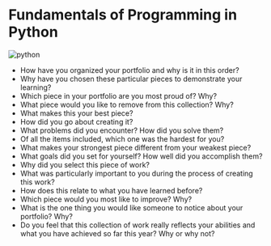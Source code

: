 # Fundamentals of Programming in Python

![python](https://i.imgur.com/PbehiH2.png)

* How have you organized your portfolio and why is it in this order?
* Why have you chosen these particular pieces to demonstrate your learning?
* Which piece in your portfolio are you most proud of? Why?
* What piece would you like to remove from this collection? Why?
* What makes this your best piece?
* How did you go about creating it?
* What problems did you encounter? How did you solve them?
* Of all the items included, which one was the hardest for you?
* What makes your strongest piece different from your weakest piece?
* What goals did you set for yourself? How well did you accomplish them?
* Why did you select this piece of work?
* What was particularly important to you during the process of creating this work?
* How does this relate to what you have learned before?
* Which piece would you most like to improve? Why?
* What is the one thing you would like someone to notice about your portfolio? Why?
* Do you feel that this collection of work really reflects your abilities and what you have achieved so far this year? Why or why not?
